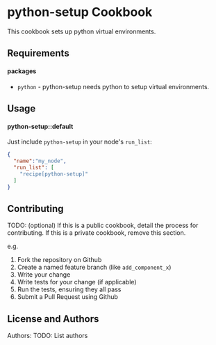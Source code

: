 python-setup Cookbook
=====================
This cookbook sets up python virtual environments.

Requirements
------------
#### packages
- `python` - python-setup needs python to setup virtual environments.

Usage
-----
#### python-setup::default
Just include `python-setup` in your node's `run_list`:

```json
{
  "name":"my_node",
  "run_list": [
    "recipe[python-setup]"
  ]
}
```

Contributing
------------
TODO: (optional) If this is a public cookbook, detail the process for contributing. If this is a private cookbook, remove this section.

e.g.
1. Fork the repository on Github
2. Create a named feature branch (like `add_component_x`)
3. Write your change
4. Write tests for your change (if applicable)
5. Run the tests, ensuring they all pass
6. Submit a Pull Request using Github

License and Authors
-------------------
Authors: TODO: List authors
